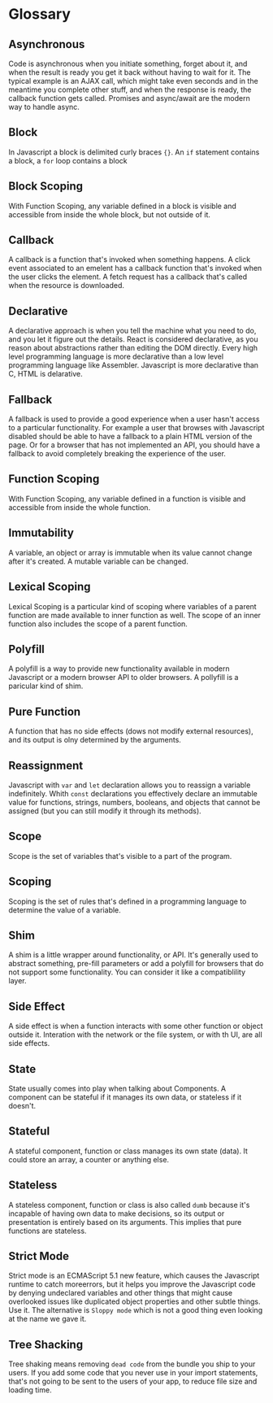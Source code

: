 # Glossary

## Asynchronous

Code is asynchronous when you initiate something, forget about it, and when the result is ready you get it back without having to wait for it. The typical example is an AJAX call, which might take even seconds and in the meantime you complete other stuff, and when the response is ready, the callback function gets called. Promises and async/await are the modern way to handle async.

## Block

In Javascript a block is delimited curly braces `{}`. An `if` statement contains a block, a `for` loop contains a block

## Block Scoping

With Function Scoping, any variable defined in a block is visible and accessible from inside the whole block, but not outside of it.

## Callback

A callback is a function that's invoked when something happens. A click event associated to an emelent has a callback function that's invoked when the user clicks the element. A fetch request has a callback that's called when the resource is downloaded.

## Declarative

A declarative approach is when you tell the machine what you need to do, and you let it figure out the details. React is considered declarative, as you reason about abstractions rather than editing the DOM directly. Every high level programming language is more declarative than a low level programming language like Assembler. Javascript is more declarative than C, HTML is delarative.

## Fallback

A fallback is used to provide a good experience when a user hasn't access to a particular functionality. For example a user that browses with Javascript disabled should be able to have a fallback to a plain HTML version of the page. Or for a browser that has not implemented an API, you should have a fallback to avoid completely breaking the experience of the user.

## Function Scoping

With Function Scoping, any variable defined in a function is visible and accessible from inside the whole function.

## Immutability

A variable, an object or array is immutable when its value cannot change after it's created. A mutable variable can be changed.

## Lexical Scoping

Lexical Scoping is a particular kind of scoping where variables of a parent function are made available to inner function as well. The scope of an inner function also includes the scope of a parent function.

## Polyfill

A polyfill is a way to provide new functionality available in modern Javascript or a modern browser API to older browsers. A pollyfill is a paricular kind of shim.

## Pure Function

A function that has no side effects (dows not modify external resources), and its output is olny determined by the arguments.

## Reassignment

Javascript with `var` and `let` declaration allows you to reassign a variable indefinitely. Whith `const` declarations you effectively declare an immutable value for functions, strings, numbers, booleans, and objects that cannot be assigned (but you can still modify it through its methods).

## Scope

Scope is the set of variables that's visible to a part of the program.

## Scoping

Scoping is the set of rules that's defined in a programming language to determine the value of a variable.

## Shim

A shim is a little wrapper around functionality, or API. It's generally used to abstract something, pre-fill parameters or add a polyfill for browsers that do not support some functionality. You can consider it like a compatiblility layer.

## Side Effect

A side effect is when a function interacts with some other function or object outside it. Interation with the network or the file system, or with th UI, are all side effects.

## State

State usually comes into play when talking about Components. A component can be stateful if it manages its own data, or stateless if it doesn't.

## Stateful

A stateful component, function or class manages its own state (data). It could store an array, a counter or anything else.

## Stateless

A stateless component, function or class is also called `dumb` because it's incapable of having own data to make decisions, so its output or presentation is entirely based on its arguments. This implies that pure functions are stateless.

## Strict Mode

Strict mode is an ECMAScript 5.1 new feature, which causes the Javascript runtime to catch moreerrors, but it helps you improve the Javascript code by denying undeclared variables and other things that might cause overlooked issues like duplicated object properties and other subtle things. Use it. The alternative is `Sloppy mode` which is not a good thing even looking at the name we gave it.

## Tree Shacking

Tree shaking means removing `dead code` from the bundle you ship to your users. If you add some code that you never use in your import statements, that's not going to be sent to the users of your app, to reduce file size and loading time.
